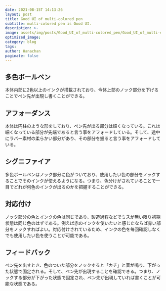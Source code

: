```yaml
---
date: 2021-08-15T 14:13:26
layout: post
title: Good UI of multi-colored pen
subtitle: multi-colored pen is Good UI.
description: >-
image: assets/img/posts/Good_UI_of_multi-colored_pen/Good_UI_of_multi-colored_pen.jpg
optimized_image: 
category: blog
tags: 
author: Hanachan
paginate: false
---
```


## 多色ボールペン

本体内部に2色以上のインクが搭載されており、今体上部のノック部分を下げることでペン先が出現し書くことができる。

## アフォーダンス

本体は円柱のような形をしており、ペン先が出る部分は細くなっている。これは細くなっている部分が先端であると言う事をアフォードしている。そして、途中にラバー素材の柔らかい部分があり、その部分を握ると言う事をアフォードしている。

## シグニファイア

多色ボールペンはノック部分に色がついており、使用したい色の部分をノックすることでそのインクが使えるようになる。つまり、色分けがされていることで一目でどれが何色のインクが出るのかを把握することができる。

## 対応付け

ノック部分の色とインクの色は同じであり、製造過程などでミスが無い限り初期状態は同じ色のはずである。例えば赤のインクを使いたいと感じたならば赤い部分をノックすればよい。対応付けされているため、インクの色を毎回確認しなくでも使用したい色を使うことが可能である。

## フィードバック

ペン先を出すとき、色のついた部分をノックすると「カチ」と音が鳴り、下がった状態で固定される。そして、ペン先が出現することを確認できる。つまり、ノックする部分が下がった状態で固定され、ペン先が出現していれば書くことが可能な状態である。